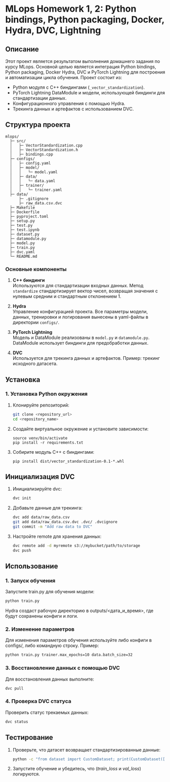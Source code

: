 # MLops Homework 1, 2: Python bindings, Python packaging, Docker, Hydra, DVC, Lightning

## Описание

Этот проект является результатом выполнения домашнего задания по курсу MLops. Основной целью является интеграция Python bindings, Python packaging, Docker Hydra, DVC и PyTorch Lightning для построения и автоматизации цикла обучения. Проект состоит из:
- Python модуля с C++ биндингами (`_vector_standardization`).
- PyTorch Lightning DataModule и модели, использующей биндинги для стандартизации данных.
- Конфигурационного управления с помощью Hydra.
- Трекинга данных и артефактов с использованием DVC.

## Структура проекта
```
mlops/
  ├─ src/
  │   ├─ VectorStandardization.cpp
  │   ├─ VectorStandardization.h
  │   ├─ bindings.cpp
  ├─ configs/
  │   ├─ config.yaml
  │   ├─ model/
  │   │   └─ model.yaml
  │   ├─ data/
  │   │   └─ data.yaml
  │   ├─ trainer/
  │   │   └─ trainer.yaml
  ├─ data/
      ├─ .gitignore
      ├─ raw_data.csv.dvc
  ├─ Makefile
  ├─ Dockerfile
  ├─ pyproject.toml
  ├─ setup.py
  ├─ test.py
  ├─ test.ipynb
  ├─ dataset.py
  ├─ datamodule.py
  ├─ model.py
  ├─ train.py
  ├─ dvc.yaml
  └─ README.md
```

### Основные компоненты

1. **C++ биндинги**  
   Используются для стандартизации входных данных. Метод `standardize` стандартизирует вектор чисел, возвращая значения с нулевым средним и стандартным отклонением 1.

2. **Hydra**  
   Управление конфигурацией проекта. Все параметры модели, данных, тренировки и логирования вынесены в yaml-файлы в директории `configs/`.

3. **PyTorch Lightning**  
   Модель и DataModule реализованы в `model.py` и `datamodule.py`. DataModule использует биндинги для предобработки данных.

4. **DVC**  
   Используется для трекинга данных и артефактов. Пример: трекинг исходного датасета.

## Установка

### 1. Установка Python окружения

1. Клонируйте репозиторий:
     ```bash
     git clone <repository_url>
     cd <repository_name>
     ```
2. Создайте виртуальное окружение и установите зависимости:
      ```python3 -m venv venv
      source venv/bin/activate
      pip install -r requirements.txt
      ```
3. Собирите модуль С++ с биндингами:
     ```python3 -m build
     pip install dist/vector_standardization-0.1-*.whl
     ```
   
## Инициализация DVC
1. Инициализируйте dvc:
     ```bash
     dvc init
     ```
2. Добавьте данные для трекинга:
    ```bash
    dvc add data/raw_data.csv
    git add data/raw_data.csv.dvc .dvc/ .dvcignore
    git commit -m "Add raw data to DVC"
    ```
3. Настройте remote для хранения данных:
    ```bash
    dvc remote add -d myremote s3://mybucket/path/to/storage
    dvc push
    ```
   
## Использование

### 1. Запуск обучения

Запустите train.py для обучения модели:
  ```bash
  python train.py
  ```
Hydra создаст рабочую директорию в outputs/<дата_и_время>, где будут сохранены конфиги и логи.

### 2. Изменение параметров
Для изменения параметров обучения используйте либо конфиги в configs/, либо командную строку. Пример:
  ```bash
  python train.py trainer.max_epochs=10 data.batch_size=32
  ```

### 3. Восстановление данных с помощью DVC
Для восстановления данных выполните:
  ```bash
  dvc pull
  ```

### 4. Проверка DVC статуса
Проверить статус трекаемых данных:
  ```bash
  dvc status
  ```

## Тестирование
1. Проверьте, что датасет возвращает стандартизированные данные:
   ```bash
   python -c "from dataset import CustomDataset; print(CustomDataset([[1.0,2.0,3.0]]).__getitem__(0))"
    ```
2. Запустите обучение и убедитесь, что (_train_loss_ и _val_loss_) логируются.
